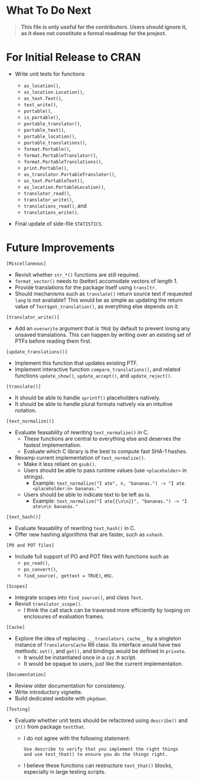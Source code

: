 # What To Do Next

> **This file is only useful for the contributors. Users should ignore it, as
> it does not constitute a formal roadmap for the project.**

# For Initial Release to CRAN

- Write unit tests for functions
  - `as_location()`,
  - `as_location.Location()`,
  - `as_text.Text()`,
  - `text_write()`,
  - `portable()`,
  - `is_portable()`,
  - `portable_translator()`,
  - `portable_text()`,
  - `portable_location()`,
  - `portable_translations()`,
  - `format.Portable()`,
  - `format.PortableTranslator()`,
  - `format.PortableTranslations()`,
  - `print.Portable()`,
  - `as_translator.PortableTranslator()`,
  - `as_text.PortableText()`,
  - `as_location.PortableLocation()`,
  - `translator_read()`,
  - `translator_write()`,
  - `translations_read()`, and
  - `translations_write()`.

- Final update of side-file `STATISTICS`.

# Future Improvements

`[Miscellaneous]`
- Revisit whether `str_*()` functions are still required.
- `format_vector()` needs to (better) accomodate vectors of length 1.
- Provide translations for the package itself using `transltr`.
- Should mechanisms such as `translate()` return source text if requested `lang`
  is not available? This would be as simple as updating the return value of
  `Text$get_translation()`, as everything else depends on it.

`[translator_write()]`
- Add an `overwrite` argument that is `TRUE` by default to prevent losing any
  unsaved translations. This can happen by writing over an existing set of PTFs
  before reading them first.

`[update_translations()]`
- Implement this function that updates existing PTF.
- Implement interactive function `compare_translations()`, and related
  functions `update_show()`, `update_accept()`, and `update_reject()`.

`[translate()]`
- It should be able to handle `sprintf()` placeholders natively.
- It should be able to handle plural formats natively via an intuitive notation.

`[text_normalize()]`
- Evaluate feasability of rewriting `text_normalize()` in C.
  - These functions are central to everything else and deserves the fastest implementation.
  - Evaluate which C library is the best to compute fast SHA-1 hashes.
- Revamp current implementation of `text_normalize()`.
  - Make it less reliant on `gsub()`.
  - Users should be able to pass runtime values (use `<placeholder>` in strings).
    - Example: `text_normalize("I ate", n, "bananas.") -> "I ate <placeholder:n> bananas."`
  - Users should be able to indicate text to be left as is.
    - Example: `text_normalize("I ate{{\n\n}}", "bananas.") -> "I ate\n\n bananas."`

`[text_hash()]`
- Evaluate feasability of rewriting `text_hash()` in C.
- Offer new hashing algorithms that are faster, such as `xxhash`.

`[PO and POT files]`
- Include full support of PO and POT files with functions such as
  - `po_read()`,
  - `po_convert()`,
  - `find_source(, gettext = TRUE)`, etc.

`[Scopes]`
- Integrate scopes into `find_source()`, and class `Text`.
- Revisit `translator_scope()`.
  - I think the call stack can be traversed more efficiently by looping
    on enclosures of evaluation frames.

`[Cache]`
- Explore the idea of replacing `.__translators_cache__` by a singleton
  instance of `TranslatorsCache` R6 class. Its interface would have two methods:
  `set()`, and `get()`, and bindings would be defined in `private`.
  - It would be instantiated once in a `zzz.R` script.
  - It would be opaque to users, just like the current implementation.

`[Documentation]`
- Review older documentation for consistency.
- Write introductory vignette.
- Build dedicated website with `pkgdown`.

`[Testing]`
- Evaluate whether unit tests should be refactored using `describe()` and `it()`
  from package `testthat`.
  - I do not agree with the following statement:

    ```
    Use describe to verify that you implement the right things
    and use test_that() to ensure you do the things right.
    ```

  - I believe these functions can restructure `test_that()` blocks, especially
    in large testing scripts.
